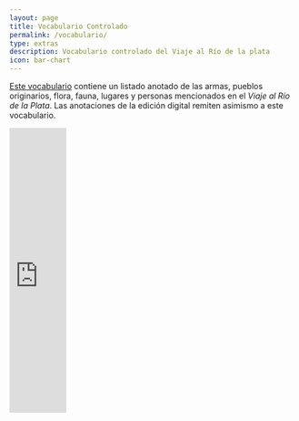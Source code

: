 ```yaml
---
layout: page
title: Vocabulario Controlado
permalink: /vocabulario/
type: extras
description: Vocabulario controlado del Viaje al Río de la plata
icon: bar-chart
---
```


[Este vocabulario](https://terminologias.filo.uba.ar/vocabs/1006/) contiene un listado anotado de las armas, pueblos originarios, flora, fauna, lugares y personas mencionados en el *Viaje al Río de la Plata*. 
Las anotaciones de la edición digital remiten asimismo a este vocabulario.

<embed src="https://terminologias.filo.uba.ar/vocabs/1006" style="width:100px; height: 500px;">
